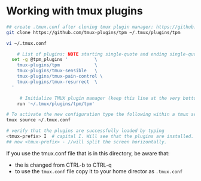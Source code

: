 # Working with tmux plugins
```bash
## create .tmux.conf after cloning tmux plugin manager: https://github.com/tmux-plugins/tpm
git clone https://github.com/tmux-plugins/tpm ~/.tmux/plugins/tpm

vi ~/.tmux.conf

	# List of plugins: NOTE starting single-quote and ending single-quote
  set -g @tpm_plugins '          \
    tmux-plugins/tpm             \
    tmux-plugins/tmux-sensible   \
    tmux-plugins/tmux-pain-control \
    tmux-plugins/tmux-resurrect  \
  '

	 # Initialize TMUX plugin manager (keep this line at the very bottom of tmux.conf)
	run '~/.tmux/plugins/tpm/tpm'

# To activate the new configuration type the following within a tmux session:
tmux source ~/.tmux.conf

# verify that the plugins are successfully loaded by typing
<tmux-prefix> I  # capital I. Will see that the plugins are installed.
## now <tmux-prefix> - //will split the screen horizontally.
```

If you use the tmux.conf file that is in this directory, be aware that:
- the <tmux-prefix> is changed from CTRL-b to CTRL-q
- to use the `tmux.conf` file copy it to your home director as `.tmux.conf`
